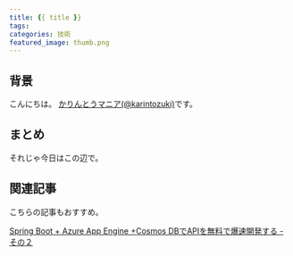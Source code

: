 ```yaml
---
title: {{ title }}
tags:
categories: 技術
featured_image: thumb.png
---
```


## 背景
こんにちは。 [かりんとうマニア(@karintozuki)](https://twitter.com/karintozuki)です。  
<!-- more -->
## まとめ

それじゃ今日はこの辺で。

## 関連記事
こちらの記事もおすすめ。  

[Spring Boot + Azure App Engine +Cosmos DBでAPIを無料で爆速開発する - その２](/2020/04/2020-0430-springboot-azure-2/)